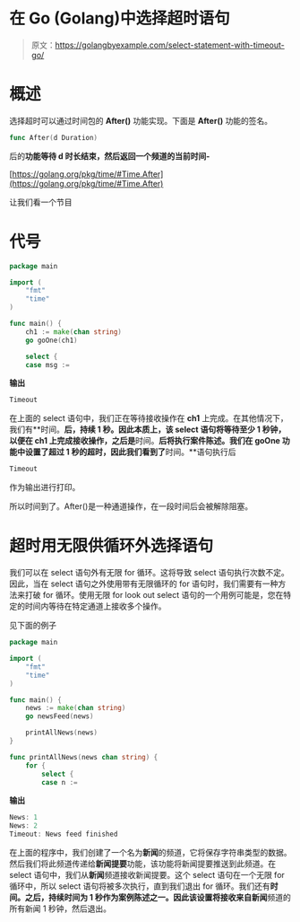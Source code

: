 # 在 Go (Golang)中选择超时语句

> 原文：<https://golangbyexample.com/select-statement-with-timeout-go/>

# **概述**

选择超时可以通过时间包的 **After()** 功能实现。下面是 **After()** 功能的签名。

```go
func After(d Duration) 
```

后的**功能等待 d 时长结束，然后返回一个频道的当前时间-**

[https://golang.org/pkg/time/#Time.After](https://golang.org/pkg/time/#Time.After)

让我们看一个节目

# **代号**

```go
package main

import (
	"fmt"
	"time"
)

func main() {
	ch1 := make(chan string)
	go goOne(ch1)

	select {
	case msg := 
```

**输出**

```go
Timeout
```

在上面的 select 语句中，我们正在等待接收操作在 **ch1** 上完成。在其他情况下，我们有**时间。**后，持续 1 秒。因此本质上，该 select 语句将等待至少 1 秒钟，以便在 **ch1** 上完成接收操作，之后是**时间。**后将执行案件陈述。我们在 **goOne** 功能中设置了超过 1 秒的超时，因此我们看到了**时间。**语句执行后

```go
Timeout
```

作为输出进行打印。

所以时间到了。After()是一种通道操作，在一段时间后会被解除阻塞。

# **超时用无限供循环外选择语句**

我们可以在 select 语句外有无限 for 循环。这将导致 select 语句执行次数不定。因此，当在 select 语句之外使用带有无限循环的 for 语句时，我们需要有一种方法来打破 for 循环。使用无限 for look out select 语句的一个用例可能是，您在特定的时间内等待在特定通道上接收多个操作。

见下面的例子

```go
package main

import (
	"fmt"
	"time"
)

func main() {
	news := make(chan string)
	go newsFeed(news)

	printAllNews(news)
}

func printAllNews(news chan string) {
	for {
		select {
		case n := 
```

**输出**

```go
News: 1
News: 2
Timeout: News feed finished
```

在上面的程序中，我们创建了一个名为**新闻**的频道，它将保存字符串类型的数据。然后我们将此频道传递给**新闻提要**功能，该功能将新闻提要推送到此频道。在 select 语句中，我们从**新闻**频道接收新闻提要。这个 select 语句在一个无限 for 循环中，所以 select 语句将被多次执行，直到我们退出 for 循环。我们还有**时间。**之后，持续时间为 1 秒作为案例陈述之一。因此该设置将接收来自**新闻**频道的所有新闻 1 秒钟，然后退出。